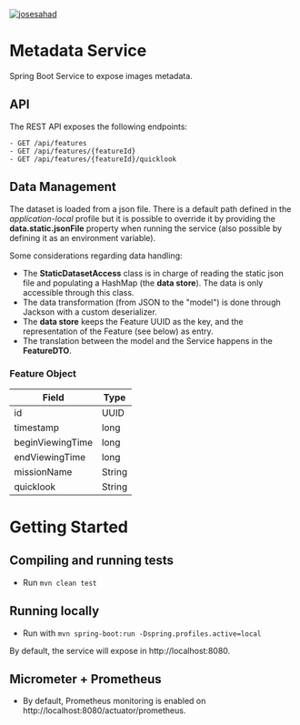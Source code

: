[![josesahad](https://circleci.com/gh/josesahad/metadata-service.svg?style=svg)](https://circleci.com/gh/josesahad/metadata-service)

# Metadata Service
Spring Boot Service to expose images metadata.

## API
The REST API exposes the following endpoints:
```
- GET /api/features
- GET /api/features/{featureId}
- GET /api/features/{featureId}/quicklook
```
## Data Management
The dataset is loaded from a json file. There is a default path defined in the _application-local_ profile but it is possible to override it by providing the **data.static.jsonFile** property when running the service (also possible by defining it as an environment variable).

Some considerations regarding data handling:
- The **StaticDatasetAccess** class is in charge of reading the static json file and populating a HashMap (the **data store**). The data is only accessible through this class.
- The data transformation (from JSON to the "model") is done through Jackson with a custom deserializer.
- The **data store** keeps the Feature UUID as the key, and the representation of the Feature (see below) as entry.
- The translation between the model and the Service happens in the **FeatureDTO**.

### Feature Object

Field | Type
------------ | -------------
id | UUID
timestamp | long
beginViewingTime | long
endViewingTime | long
missionName | String
quicklook | String

# Getting Started

## Compiling and running tests

- Run `mvn clean test`

## Running locally

- Run with `mvn spring-boot:run -Dspring.profiles.active=local`

By default, the service will expose in http://localhost:8080.

## Micrometer + Prometheus

- By default, Prometheus monitoring is enabled on http://localhost:8080/actuator/prometheus.
